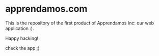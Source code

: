 # apprendamos.com

This is the repository of the first product of Apprendamos Inc: our web application :).

Happy hacking!

check the app ;)
